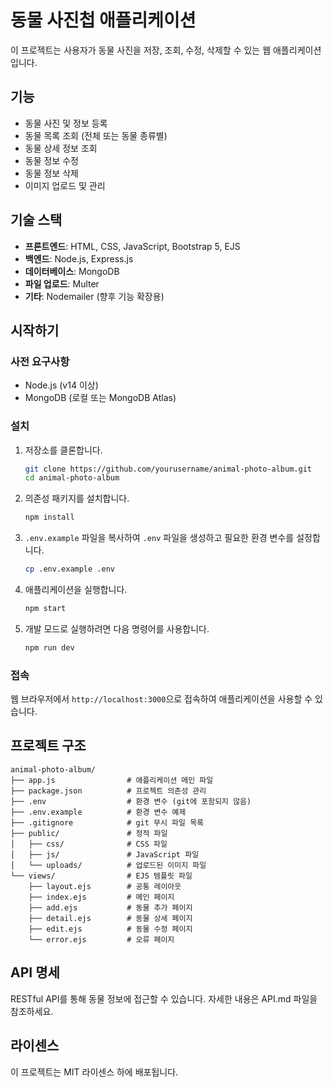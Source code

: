 # 동물 사진첩 애플리케이션

이 프로젝트는 사용자가 동물 사진을 저장, 조회, 수정, 삭제할 수 있는 웹 애플리케이션입니다.

## 기능

- 동물 사진 및 정보 등록
- 동물 목록 조회 (전체 또는 동물 종류별)
- 동물 상세 정보 조회
- 동물 정보 수정
- 동물 정보 삭제
- 이미지 업로드 및 관리

## 기술 스택

- **프론트엔드**: HTML, CSS, JavaScript, Bootstrap 5, EJS
- **백엔드**: Node.js, Express.js
- **데이터베이스**: MongoDB
- **파일 업로드**: Multer
- **기타**: Nodemailer (향후 기능 확장용)

## 시작하기

### 사전 요구사항

- Node.js (v14 이상)
- MongoDB (로컬 또는 MongoDB Atlas)

### 설치

1. 저장소를 클론합니다.
   ```bash
   git clone https://github.com/yourusername/animal-photo-album.git
   cd animal-photo-album
   ```

2. 의존성 패키지를 설치합니다.
   ```bash
   npm install
   ```

3. `.env.example` 파일을 복사하여 `.env` 파일을 생성하고 필요한 환경 변수를 설정합니다.
   ```bash
   cp .env.example .env
   ```

4. 애플리케이션을 실행합니다.
   ```bash
   npm start
   ```

5. 개발 모드로 실행하려면 다음 명령어를 사용합니다.
   ```bash
   npm run dev
   ```

### 접속

웹 브라우저에서 `http://localhost:3000`으로 접속하여 애플리케이션을 사용할 수 있습니다.

## 프로젝트 구조

```
animal-photo-album/
├── app.js                # 애플리케이션 메인 파일
├── package.json          # 프로젝트 의존성 관리
├── .env                  # 환경 변수 (git에 포함되지 않음)
├── .env.example          # 환경 변수 예제
├── .gitignore            # git 무시 파일 목록
├── public/               # 정적 파일
│   ├── css/              # CSS 파일
│   ├── js/               # JavaScript 파일
│   └── uploads/          # 업로드된 이미지 파일
└── views/                # EJS 템플릿 파일
    ├── layout.ejs        # 공통 레이아웃
    ├── index.ejs         # 메인 페이지
    ├── add.ejs           # 동물 추가 페이지
    ├── detail.ejs        # 동물 상세 페이지
    ├── edit.ejs          # 동물 수정 페이지
    └── error.ejs         # 오류 페이지
```

## API 명세

RESTful API를 통해 동물 정보에 접근할 수 있습니다. 자세한 내용은 API.md 파일을 참조하세요.

## 라이센스

이 프로젝트는 MIT 라이센스 하에 배포됩니다.
